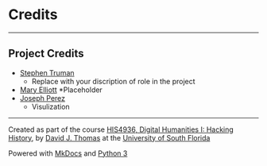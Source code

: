# Credits

---

## Project Credits

* [Stephen Truman](mailto:s.tru989@gmail.com)
   * Replace with your discription of role in the project
* [Mary Elliott](mailto:marye1@mail.usf.edu)
   *Placeholder
* [Joseph Perez](mailto:joemperez85@gamil.com)
   * Visulization

---

Created as part of the course [HIS4936, Digital Humanities I: Hacking History](https://theportus.github.io/hacking-historical-texts), by [David J. Thomas](https://github.com/thePortus) at the [University of South Florida](https://www.usf.edu)

Powered with [MkDocs](https://mkdocs.org) and [Python 3](https://python.org)
